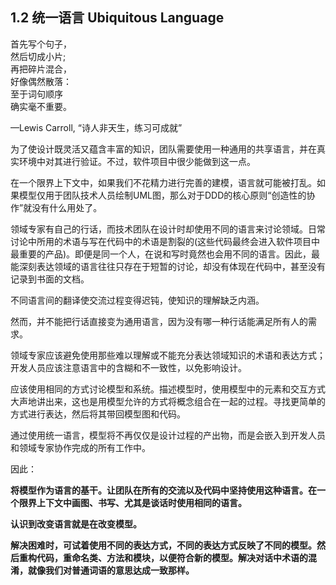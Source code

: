 ## 1.2 统一语言 Ubiquitous Language

首先写个句子，  
然后切成小片;  
再把碎片混合，  
好像偶然散落：  
至于词句顺序  
确实毫不重要。  

—Lewis Carroll, “诗人非天生，练习可成就”



为了使设计既灵活又蕴含丰富的知识，团队需要使用一种通用的共享语言，并在真实环境中对其进行验证。不过，软件项目中很少能做到这一点。

在一个限界上下文中，如果我们不花精力进行完善的建模，语言就可能被打乱。如果模型仅用于团队技术人员绘制UML图，那么对于DDD的核心原则“创造性的协作”就没有什么用处了。

领域专家有自己的行话，而技术团队在设计时却使用不同的语言来讨论领域。日常讨论中所用的术语与写在代码中的术语是割裂的(这些代码最终会进入软件项目中最重要的产品)。即便是同一个人，在说和写时竟然也会用不同的语言。因此，最能深刻表达领域的语言往往只存在于短暂的讨论，却没有体现在代码中，甚至没有记录到书面的文档。

不同语言间的翻译使交流过程变得迟钝，使知识的理解缺乏内涵。

然而，并不能把行话直接变为通用语言，因为没有哪一种行话能满足所有人的需求。

领域专家应该避免使用那些难以理解或不能充分表达领域知识的术语和表达方式；开发人员应该注意语言中的含糊和不一致性，以免影响设计。

应该使用相同的方式讨论模型和系统。描述模型时，使用模型中的元素和交互方式大声地讲出来，这也是用模型允许的方式将概念组合在一起的过程。寻找更简单的方式进行表达，然后将其带回模型图和代码。

通过使用统一语言，模型将不再仅仅是设计过程的产出物，而是会嵌入到开发人员和领域专家协作完成的所有工作中。

因此：

**将模型作为语言的基干。让团队在所有的交流以及代码中坚持使用这种语言。在一个限界上下文中画图、书写、尤其是谈话时使用相同的语言。**

**认识到改变语言就是在改变模型。**

**解决困难时，可试着使用不同的表达方式，不同的表达方式反映了不同的模型。然后重构代码，重命名类、方法和模块，以便符合新的模型。解决对话中术语的混淆，就像我们对普通词语的意思达成一致那样。**